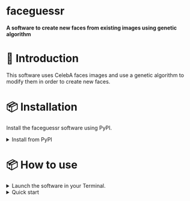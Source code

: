 # faceguessr

**A software to create new faces from existing images using genetic algorithm**

# 👋 Introduction

This software uses CelebA faces images and use a genetic algorithm to modify them in order to create new faces.

# 📦 Installation

Install the faceguessr software using PyPI.

<details>
<summary>Install from PyPI</summary>
First, you can create a virtual environment : 
  
```bash
python3 -m venv launch_faceguessr
```
```bash
source launch_faceguessr/bin/activate
```

Installing the library with pip is the easiest way to get started with faceguessr.

```bash
python3 -m pip install --index-url https://test.pypi.org/simple/ --no-deps faceguessr
```

Then go to the folder where faceguessr is : 

```bash
cd launch_faceguessr/lib/python3.9/site-packages/faceguessr
```

If you do not have all the required packages, use : 

```bash
pip install -r requirements.txt
```
Launch setup.py the first time you download faceguessr in order to download the remaining files needed to use faceguessr.

```bash
python3 setup.py 
```



</details>

# 📦 How to use

<details>
<summary>Launch the software in your Terminal.</summary>

  
You have to be in the faceguessr directory where the file application.py is.


Type the following code and wait for the software to launch :
  
```bash
python3 application.py
```

</details>

<details>
<summary>Quick start</summary>
  
1. Click on this icon :
<p align="center">
  <img src="https://github.com/survet02/devLog/blob/main/images/open2.png" width="100">
</p>

2. Select :
- gender (Male, Female default = Female)
- hair color (Blond, Brown, default = both)
- skin tone (Pale, Dark, default = both)
- number of images to display (from 1 to 9)

3. Click on this icon to select images :

<p align="center">
  <img src="https://github.com/survet02/devLog/blob/main/images/select2.png" width="100">
</p>

4. Select at least two images that you want to use to create new faces from them.

5. Click on this icon to launch face modifications :

<p align="center">
  <img src="https://github.com/survet02/devLog/blob/main/images/round.png" width="100">
</p>

The selected images are displayed in the history panel. Newly generated images are surrounded by a golden rectangle. Non-selected images are replaced by new images from celebA.

6. Click on this icon to select the final image that you are happy with :

<p align="center">
  <img src="https://github.com/survet02/devLog/blob/main/images/select2.png" width="100">
</p>

7. Click on this icon to see the image in a pop up frame :

<p align="center">
  <img src="https://github.com/survet02/devLog/blob/main/images/export_87484.png" width="100">
</p>

</details>
